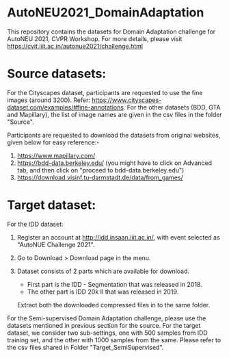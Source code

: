 # AutoNEU2021_DomainAdaptation

This repository contains the datasets for Domain Adaptation challenge for AutoNEU 2021, CVPR Workshop. For more details, please visit https://cvit.iiit.ac.in/autonue2021/challenge.html

# Source datasets:
For the Cityscapes dataset, participants are requested to use the fine images (around 3200). Refer: https://www.cityscapes-dataset.com/examples/#fine-annotations. For the other datasets (BDD, GTA and Mapillary), the list of image names are given in the csv files in the folder "Source".

Participants are requested to download the datasets from original websites, given below for easy reference:-
1. https://www.mapillary.com/
2. https://bdd-data.berkeley.edu/ (you might have to click on Advanced tab, and then click on "proceed to bdd-data.berkeley.edu")
3. https://download.visinf.tu-darmstadt.de/data/from_games/

# Target dataset:
For the IDD dataset:
1. Register an account at http://idd.insaan.iiit.ac.in/, with event selected as "AutoNUE Challenge 2021".
2. Go to Download > Download page in the menu.
3. Dataset consists of 2 parts which are available for download.
   - First part is the IDD - Segmentation that was released in 2018.
   - The other part is IDD 20k II that was released in 2019.
   
   Extract both the downloaded compressed files in to the same folder.

For the Semi-supervised Domain Adaptation challenge, please use the datasets mentioned in previous section for the source. 
For the target dataset, we consider two sub-settings, one with 500 samples from IDD training set, and the other with 1000 samples from the same. Please refer to the csv files shared in Folder "Target_SemiSupervised".
